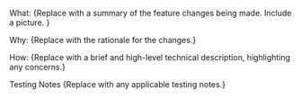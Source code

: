 What:
{Replace with a summary of the feature changes being made. Include a picture. }

Why:
{Replace with the rationale for the changes.}

How:
{Replace with a brief and high-level technical description, highlighting any concerns.}

Testing Notes
{Replace with any applicable testing notes.}
